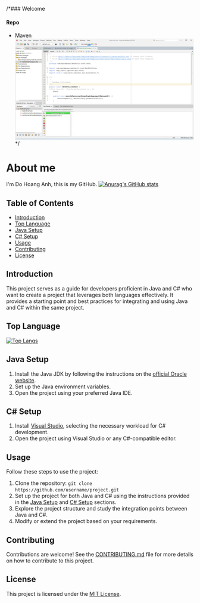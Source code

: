 /*### Welcome
#### Repo
* Maven
  ![JUnit test script](https://github.com/Adzzse/math-util-mvn/blob/main/screenshots/test%20script%20with%20junit.jpg)*/
# About me

I'm Do Hoang Anh, this is my GitHub.
[![Anurag's GitHub stats](https://github-readme-stats.vercel.app/api?username=Adzzse&show_icons=true)](https://github.com/anuraghazra/github-readme-stats)


## Table of Contents

- [Introduction](#introduction)
- [Top Language](#top-language)
- [Java Setup](#java-setup)
- [C# Setup](#csharp-setup)
- [Usage](#usage)
- [Contributing](#contributing)
- [License](#license)

## Introduction

This project serves as a guide for developers proficient in Java and C# who want to create a project that leverages both languages effectively. It provides a starting point and best practices for integrating and using Java and C# within the same project.

## Top Language

[![Top Langs](https://github-readme-stats.vercel.app/api/top-langs/?username=Adzzse&langs_count=8)](https://github.com/anuraghazra/github-readme-stats)


## Java Setup

1. Install the Java JDK by following the instructions on the [official Oracle website](https://www.oracle.com/java/technologies/javase-downloads.html).
2. Set up the Java environment variables.
3. Open the project using your preferred Java IDE.

## C# Setup

1. Install [Visual Studio](https://visualstudio.microsoft.com/), selecting the necessary workload for C# development.
2. Open the project using Visual Studio or any C#-compatible editor.

## Usage

Follow these steps to use the project:

1. Clone the repository: `git clone https://github.com/username/project.git`
2. Set up the project for both Java and C# using the instructions provided in the [Java Setup](#java-setup) and [C# Setup](#csharp-setup) sections.
3. Explore the project structure and study the integration points between Java and C#.
4. Modify or extend the project based on your requirements.

## Contributing

Contributions are welcome! See the [CONTRIBUTING.md](CONTRIBUTING.md) file for more details on how to contribute to this project.

## License

This project is licensed under the [MIT License](LICENSE.md).



<!---
Adzzse/Adzzse is a ✨ special ✨ repository because its `README.md` (this file) appears on your GitHub profile.
You can click the Preview link to take a look at your changes.
--->
